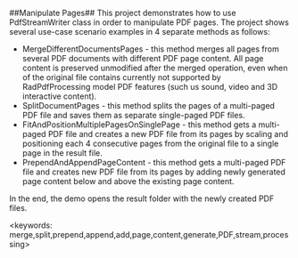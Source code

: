##Manipulate Pages##
This project demonstrates how to use PdfStreamWriter class in order to manipulate PDF pages. The project shows several use-case scenario examples in 4 separate methods as follows:
 - MergeDifferentDocumentsPages - this method merges all pages from several PDF documents with different PDF page content. All page content is preserved unmodified after the merged operation, even when of the original file contains currently not supported by RadPdfProcessing model PDF features (such us sound, video and 3D interactive content).
 - SplitDocumentPages - this method splits the pages of a multi-paged PDF file and saves them as separate single-paged PDF files.
 - FitAndPositionMultiplePagesOnSinglePage - this method gets a multi-paged PDF file and creates a new PDF file from its pages by scaling and positioning each 4 consecutive pages from the original file to a single page in the result file.
 - PrependAndAppendPageContent - this method gets a multi-paged PDF file and creates new PDF file from its pages by adding newly generated page content below and above the existing page content.

In the end, the demo opens the result folder with the newly created PDF files.

<keywords: merge,split,prepend,append,add,page,content,generate,PDF,stream,processing>